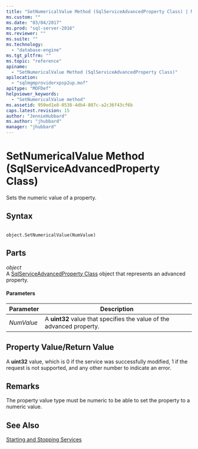 ```yaml
---
title: "SetNumericalValue Method (SqlServiceAdvancedProperty Class) | Microsoft Docs"
ms.custom: ""
ms.date: "03/04/2017"
ms.prod: "sql-server-2016"
ms.reviewer: ""
ms.suite: ""
ms.technology: 
  - "database-engine"
ms.tgt_pltfrm: ""
ms.topic: "reference"
apiname: 
  - "SetNumericalValue Method (SqlServiceAdvancedProperty Class)"
apilocation: 
  - "sqlmgmproviderxpsp2up.mof"
apitype: "MOFDef"
helpviewer_keywords: 
  - "SetNumericalValue method"
ms.assetid: 950ed1e8-0538-4db4-807c-a2c36f43cf6b
caps.latest.revision: 15
author: "JennieHubbard"
ms.author: "jhubbard"
manager: "jhubbard"
---
```

# SetNumericalValue Method (SqlServiceAdvancedProperty Class)
  Sets the numeric value of a property.  
  
## Syntax  
  
```  
  
object.SetNumericalValue(NumValue)  
```  
  
## Parts  
 *object*  
 A [SqlServiceAdvancedProperty Class](../../../relational-databases/wmi-provider-configuration-classes/sqlserviceadvancedproperty-class/sqlserviceadvancedproperty-class.md) object that represents an advanced property.  
  
#### Parameters  
  
|Parameter|Description|  
|---------------|-----------------|  
|*NumValue*|A **uint32** value that specifies the value of the advanced property.|  
  
## Property Value/Return Value  
 A **uint32** value, which is 0 if the service was successfully modified, 1 if the request is not supported, and any other number to indicate an error.  
  
## Remarks  
 The property value type must be numeric to be able to set the property to a numeric value.  
  
## See Also  
 [Starting and Stopping Services](http://technet.microsoft.com/library/ms174886\(v=sql.105\).aspx)  
  
  